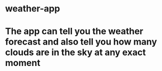 # weather-app
# The app can tell you the weather forecast and also tell you how many clouds are in the sky at any exact moment
